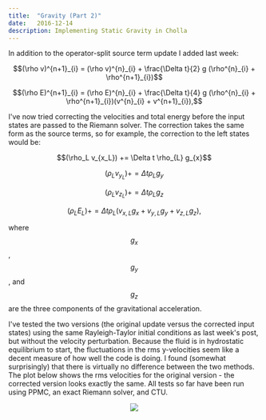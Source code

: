 ```yaml
---
title:  "Gravity (Part 2)"
date:   2016-12-14
description: Implementing Static Gravity in Cholla 
---
```


In addition to the operator-split source term update I added last week:

<div style="text-align: center">
$$(\rho v)^{n+1}_{i} = (\rho v)^{n}_{i} + \frac{\Delta t}{2} g (\rho^{n}_{i} + \rho^{n+1}_{i})$$

$$(\rho E)^{n+1}_{i} = (\rho E)^{n}_{i} + \frac{\Delta t}{4} g (\rho^{n}_{i} + \rho^{n+1}_{i})(v^{n}_{i} + v^{n+1}_{i}),$$
</div>

I've now tried correcting the velocities and total energy before the input
states are passed to the Riemann solver. The correction takes the same
form as the source terms, so for example, the correction to the left states
would be:

<div style="text-align: center">
$$(\rho_L v_{x_L}) += \Delta t \rho_{L} g_{x}$$

$$(\rho_L v_{y_L}) += \Delta t \rho_{L} g_{y}$$

$$(\rho_L v_{z_L}) += \Delta t \rho_{L} g_{z}$$

$$(\rho_L E_{L}) += \Delta t \rho_{L} (v_{x, L} g_x + v_{y, L} g_y + v_{z, L} g_z),$$
</div>

where $$g_x$$, $$g_y$$, and $$g_z$$ are the three components of the gravitational
acceleration.

I've tested the two versions (the original update versus
the corrected input states) using the same Rayleigh-Taylor initial
conditions as last week's post, but without the velocity perturbation.
Because the fluid is in hydrostatic equilibrium to start, the fluctuations
in the rms y-velocities seem like a decent measure of how well the code
is doing. I found (somewhat surprisingly) that there is virtually no 
difference between the two methods. The plot below shows the rms velocities
for the original version - the corrected version looks exactly the same. 
All tests so far have been run using PPMC, an exact Riemann solver, and CTU.

<div style="text-align: center">
<img src="{{ site.url }}assets/images/rms_velocities.png">
</div>

